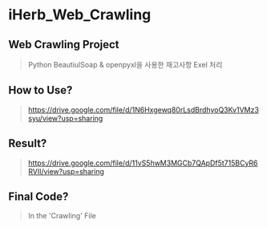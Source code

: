 # iHerb_Web_Crawling

## Web Crawling Project

> Python BeautiulSoap & openpyxl을 사용한 재고사항 Exel 처리

## How to Use?
> https://drive.google.com/file/d/1N6Hxgewq80rLsdBrdhyoQ3Kv1VMz3syu/view?usp=sharing

## Result?
> https://drive.google.com/file/d/11vS5hwM3MGCb7QApDf5t715BCyR6RVIl/view?usp=sharing

## Final Code?
> In the 'Crawling' File
